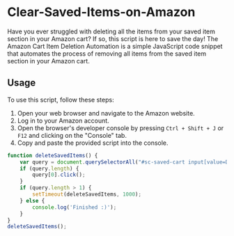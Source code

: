 # Clear-Saved-Items-on-Amazon

Have you ever struggled with deleting all the items from your saved item section in your Amazon cart? If so, this script is here to save the day! The Amazon Cart Item Deletion Automation is a simple JavaScript code snippet that automates the process of removing all items from the saved item section in your Amazon cart.

## Usage

To use this script, follow these steps:

1. Open your web browser and navigate to the Amazon website.
2. Log in to your Amazon account.
3. Open the browser's developer console by pressing `Ctrl + Shift + J` or `F12` and clicking on the "Console" tab.
4. Copy and paste the provided script into the console.

```javascript
function deleteSavedItems() {
    var query = document.querySelectorAll("#sc-saved-cart input[value=Delete]");
    if (query.length) {
        query[0].click();
    }
    if (query.length > 1) {
        setTimeout(deleteSavedItems, 1000);
    } else {
        console.log('Finished :)');
    }
}
deleteSavedItems();

